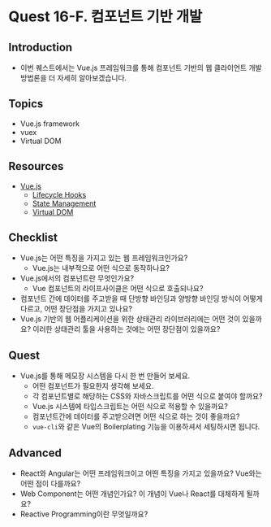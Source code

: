 # Quest 16-F. 컴포넌트 기반 개발

## Introduction

* 이번 퀘스트에서는 Vue.js 프레임워크를 통해 컴포넌트 기반의 웹 클라이언트 개발 방법론을 더 자세히 알아보겠습니다.

## Topics

* Vue.js framework
* vuex
* Virtual DOM

## Resources

* [Vue.js](https://vuejs.org)
  * [Lifecycle Hooks](https://v3.vuejs.org/guide/composition-api-lifecycle-hooks.html)
  * [State Management](https://v3.vuejs.org/guide/state-management.html)
  * [Virtual DOM](https://v3.vuejs.org/guide/optimizations.html#virtual-dom)

## Checklist

* Vue.js는 어떤 특징을 가지고 있는 웹 프레임워크인가요?
  * Vue.js는 내부적으로 어떤 식으로 동작하나요?
* Vue.js에서의 컴포넌트란 무엇인가요?
  * Vue 컴포넌트의 라이프사이클은 어떤 식으로 호출되나요?
* 컴포넌트 간에 데이터를 주고받을 때 단방향 바인딩과 양방향 바인딩 방식이 어떻게 다르고, 어떤 장단점을 가지고 있나요?
* Vue.js 기반의 웹 어플리케이션을 위한 상태관리 라이브러리에는 어떤 것이 있을까요? 이러한 상태관리 툴을 사용하는 것에는 어떤 장단점이 있을까요?

## Quest

* Vue.js를 통해 메모장 시스템을 다시 한 번 만들어 보세요.
  * 어떤 컴포넌트가 필요한지 생각해 보세요.
  * 각 컴포넌트별로 해당하는 CSS와 자바스크립트를 어떤 식으로 붙여야 할까요?
  * Vue.js 시스템에 타입스크립트는 어떤 식으로 적용할 수 있을까요?
  * 컴포넌트간에 데이터를 주고받으려면 어떤 식으로 하는 것이 좋을까요?
  * `vue-cli`와 같은 Vue의 Boilerplating 기능을 이용하셔서 세팅하시면 됩니다.

## Advanced

* React와 Angular는 어떤 프레임워크이고 어떤 특징을 가지고 있을까요? Vue와는 어떤 점이 다를까요?
* Web Component는 어떤 개념인가요? 이 개념이 Vue나 React를 대체하게 될까요?
* Reactive Programming이란 무엇일까요?
